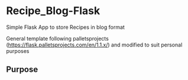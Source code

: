 # Recipe_Blog-Flask
Simple Flask App to store Recipes in blog format

General template following palletsprojects (https://flask.palletsprojects.com/en/1.1.x/) and modified to suit personal purposes

## Purpose
